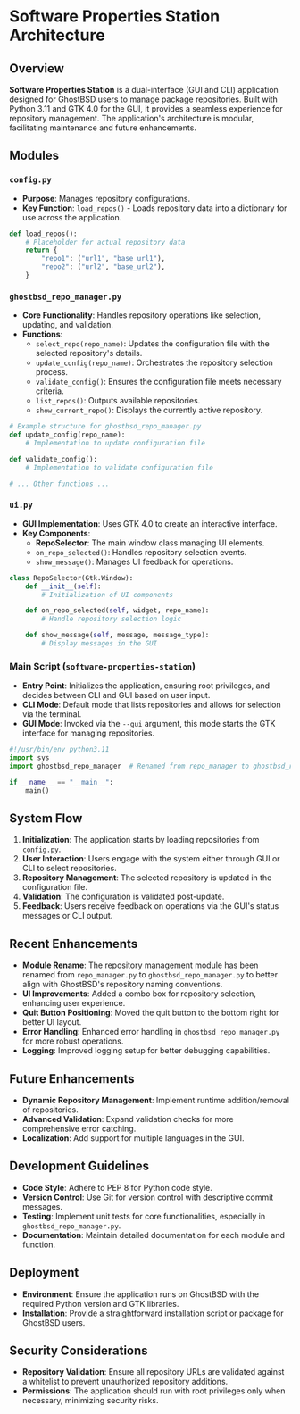 # Software Properties Station Architecture

## Overview

**Software Properties Station** is a dual-interface (GUI and CLI) application designed for GhostBSD users to manage package repositories. Built with Python 3.11 and GTK 4.0 for the GUI, it provides a seamless experience for repository management. The application's architecture is modular, facilitating maintenance and future enhancements.

## Modules

### `config.py`

- **Purpose**: Manages repository configurations.
- **Key Function**: `load_repos()` - Loads repository data into a dictionary for use across the application.

```python
def load_repos():
    # Placeholder for actual repository data
    return {
        "repo1": ("url1", "base_url1"),
        "repo2": ("url2", "base_url2"),
    }
```

### `ghostbsd_repo_manager.py`

- **Core Functionality**: Handles repository operations like selection, updating, and validation.
- **Functions**:
  - `select_repo(repo_name)`: Updates the configuration file with the selected repository's details.
  - `update_config(repo_name)`: Orchestrates the repository selection process.
  - `validate_config()`: Ensures the configuration file meets necessary criteria.
  - `list_repos()`: Outputs available repositories.
  - `show_current_repo()`: Displays the currently active repository.

```python
# Example structure for ghostbsd_repo_manager.py
def update_config(repo_name):
    # Implementation to update configuration file

def validate_config():
    # Implementation to validate configuration file

# ... Other functions ...
```

### `ui.py`

- **GUI Implementation**: Uses GTK 4.0 to create an interactive interface.
- **Key Components**:
  - **RepoSelector**: The main window class managing UI elements.
  - `on_repo_selected()`: Handles repository selection events.
  - `show_message()`: Manages UI feedback for operations.

```python
class RepoSelector(Gtk.Window):
    def __init__(self):
        # Initialization of UI components

    def on_repo_selected(self, widget, repo_name):
        # Handle repository selection logic

    def show_message(self, message, message_type):
        # Display messages in the GUI
```

### Main Script (`software-properties-station`)

- **Entry Point**: Initializes the application, ensuring root privileges, and decides between CLI and GUI based on user input.
- **CLI Mode**: Default mode that lists repositories and allows for selection via the terminal.
- **GUI Mode**: Invoked via the `--gui` argument, this mode starts the GTK interface for managing repositories.

```python
#!/usr/bin/env python3.11
import sys
import ghostbsd_repo_manager  # Renamed from repo_manager to ghostbsd_repo_manager

if __name__ == "__main__":
    main()
```

## System Flow

1. **Initialization**: The application starts by loading repositories from `config.py`.
2. **User Interaction**: Users engage with the system either through GUI or CLI to select repositories.
3. **Repository Management**: The selected repository is updated in the configuration file.
4. **Validation**: The configuration is validated post-update.
5. **Feedback**: Users receive feedback on operations via the GUI's status messages or CLI output.

## Recent Enhancements

- **Module Rename**: The repository management module has been renamed from `repo_manager.py` to `ghostbsd_repo_manager.py` to better align with GhostBSD's repository naming conventions.
- **UI Improvements**: Added a combo box for repository selection, enhancing user experience.
- **Quit Button Positioning**: Moved the quit button to the bottom right for better UI layout.
- **Error Handling**: Enhanced error handling in `ghostbsd_repo_manager.py` for more robust operations.
- **Logging**: Improved logging setup for better debugging capabilities.

## Future Enhancements

- **Dynamic Repository Management**: Implement runtime addition/removal of repositories.
- **Advanced Validation**: Expand validation checks for more comprehensive error catching.
- **Localization**: Add support for multiple languages in the GUI.

## Development Guidelines

- **Code Style**: Adhere to PEP 8 for Python code style.
- **Version Control**: Use Git for version control with descriptive commit messages.
- **Testing**: Implement unit tests for core functionalities, especially in `ghostbsd_repo_manager.py`.
- **Documentation**: Maintain detailed documentation for each module and function.

## Deployment

- **Environment**: Ensure the application runs on GhostBSD with the required Python version and GTK libraries.
- **Installation**: Provide a straightforward installation script or package for GhostBSD users.

## Security Considerations

- **Repository Validation**: Ensure all repository URLs are validated against a whitelist to prevent unauthorized repository additions.
- **Permissions**: The application should run with root privileges only when necessary, minimizing security risks.


